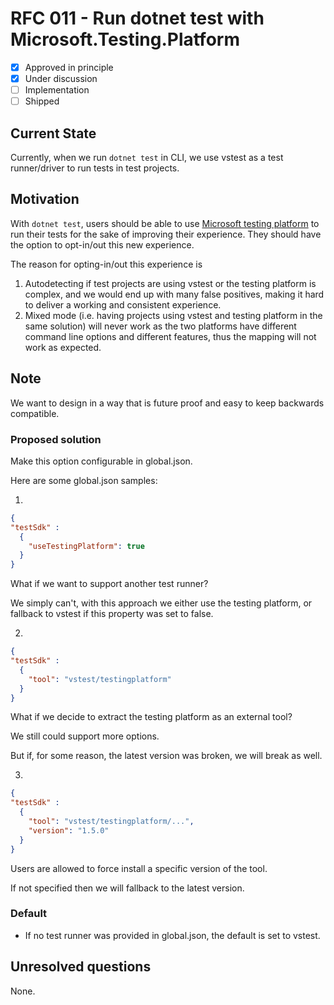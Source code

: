 # RFC 011 - Run dotnet test with Microsoft.Testing.Platform

- [x] Approved in principle
- [x] Under discussion
- [ ] Implementation
- [ ] Shipped

## Current State

Currently, when we run `dotnet test` in CLI, we use vstest as a test runner/driver to run tests in test projects.

## Motivation

With `dotnet test`, users should be able to use [Microsoft testing platform](https://learn.microsoft.com/en-us/dotnet/core/testing/unit-testing-platform-intro?tabs=dotnetcli#microsofttestingplatform-pillars) to run their tests for the sake of improving their experience. They should have the option to opt-in/out this new experience.

The reason for opting-in/out this experience is 
1. Autodetecting if test projects are using vstest or the testing platform is complex, and we would end up with many false positives, making it hard to deliver a working and consistent experience.
2. Mixed mode (i.e. having projects using vstest and testing platform in the same solution) will never work as the two platforms have different command line options and different features, thus the mapping will not work as expected.

## Note

We want to design in a way that is future proof and easy to keep backwards compatible.

### Proposed solution

Make this option configurable in global.json.

Here are some global.json samples:

1.

```json
{
"testSdk" :
  {
    "useTestingPlatform": true
  }
}
```

What if we want to support another test runner?

We simply can't, with this approach we either use the testing platform, or fallback to vstest if this property was set to false.

2.

```json
{
"testSdk" :
  {
    "tool": "vstest/testingplatform"
  }
}
```

What if we decide to extract the testing platform as an external tool?

We still could support more options.

But if, for some reason, the latest version was broken, we will break as well.

3.

```json
{
"testSdk" :
  {
    "tool": "vstest/testingplatform/...",
    "version": "1.5.0"
  }
}
```

Users are allowed to force install a specific version of the tool.

If not specified then we will fallback to the latest version.

### Default

- If no test runner was provided in global.json, the default is set to vstest.

## Unresolved questions

None.

